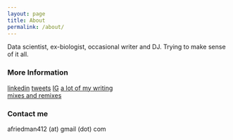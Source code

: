 ```yaml
---
layout: page
title: About
permalink: /about/
---
```


Data scientist, ex-biologist, occasional writer and DJ. Trying to make sense of it all.

### More Information

[linkedin](https://www.linkedin.com/in/afriedman412/)
[tweets](https://twitter.com/skinny412)
[IG](https://instagram.com/skinny412)
[a lot of my writing](http://www.factmag.com/author/andrew-friedman/)  
[mixes and remixes](https://soundcloud.com/skinny412)

### Contact me

afriedman412 (at) gmail (dot) com